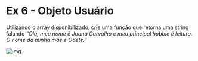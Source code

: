 # Ex 6 - Objeto Usuário

Utilizando o array disponibilizado, crie uma função que retorna uma string falando *“Olá, meu nome é Joana Carvalho e meu principal hobbie é leitura. O nome da minha mãe é Odete.”*

![img](https://lh4.googleusercontent.com/Uw__i-d4BJvhbwVqMO8_kXgj7BOf8asXzUckvfuZKAaH2Iz5YNOx9AIL5kyc5eiqPxUGSEZYAlwh4TpsHzggrsC6Gec76RNFKxQJY_C5iEKCgDfOJFSRGfI1lMuO-d9BG_Ci-tV12DKt)